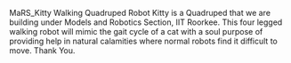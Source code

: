 MaRS_Kitty
Walking Quadruped Robot Kitty is a Quadruped that we are building under Models and Robotics Section, IIT Roorkee. 
This four legged walking robot will mimic the gait cycle of a cat with a soul purpose of providing help in natural calamities where 
normal robots find it difficult to move. 
Thank You.
